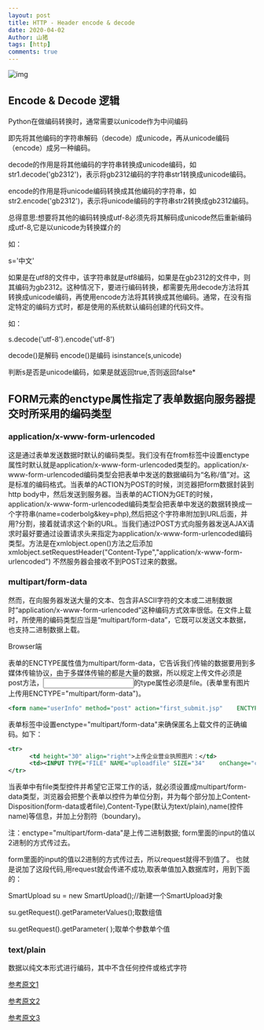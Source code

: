 ```yaml
---
layout: post
title: HTTP - Header encode & decode
date: 2020-04-02
Author: 山猪
tags: [http]
comments: true
---
```

![img](https://miro.medium.com/max/1012/1*b_fkruR5t9-r_t5Tj1JocQ.png)

<!-- more -->

## Encode & Decode 逻辑

Python在做编码转换时，通常需要以unicode作为中间编码

即先将其他编码的字符串解码（decode）成unicode，再从unicode编码（encode）成另一种编码。

decode的作用是将其他编码的字符串转换成unicode编码，如str1.decode('gb2312')，表示将gb2312编码的字符串str1转换成unicode编码。

encode的作用是将unicode编码转换成其他编码的字符串，如str2.encode('gb2312')，表示将unicode编码的字符串str2转换成gb2312编码。

总得意思:想要将其他的编码转换成utf-8必须先将其解码成unicode然后重新编码成utf-8,它是以unicode为转换媒介的

如：

s='中文'

如果是在utf8的文件中，该字符串就是utf8编码，如果是在gb2312的文件中，则其编码为gb2312。这种情况下，要进行编码转换，都需要先用decode方法将其转换成unicode编码，再使用encode方法将其转换成其他编码。通常，在没有指定特定的编码方式时，都是使用的系统默认编码创建的代码文件。

如：

s.decode('utf-8').encode('utf-8')

decode()是解码
encode()是编码
isinstance(s,unicode)

判断s是否是unicode编码，如果是就返回true,否则返回false*

## FORM元素的enctype属性指定了表单数据向服务器提交时所采用的编码类型

### application/x-www-form-urlencoded

这是通过表单发送数据时默认的编码类型。我们没有在from标签中设置enctype属性时默认就是application/x-www-form-urlencoded类型的。application/x-www-form-urlencoded编码类型会把表单中发送的数据编码为“名称/值”对。这是标准的编码格式。当表单的ACTION为POST的时候，浏览器把form数据封装到http body中，然后发送到服务器。当表单的ACTION为GET的时候，application/x-www-form-urlencoded编码类型会把表单中发送的数据转换成一个字符串(name=coderbolg&key=php),然后把这个字符串附加到URL后面，并用?分割，接着就请求这个新的URL。当我们通过POST方式向服务器发送AJAX请求时最好要通过设置请求头来指定为application/x-www-form-urlencoded编码类型。方法是在xmlobject.open()方法之后添加xmlobject.setRequestHeader("Content-Type","application/x-www-form-urlencoded") 不然服务器会接收不到POST过来的数据。

### multipart/form-data

然而，在向服务器发送大量的文本、包含非ASCII字符的文本或二进制数据时“application/x-www-form-urlencoded”这种编码方式效率很低。在文件上载时，所使用的编码类型应当是“multipart/form-data”，它既可以发送文本数据，也支持二进制数据上载。

Browser端<form>表单的ENCTYPE属性值为multipart/form-data，它告诉我们传输的数据要用到多媒体传输协议，由于多媒体传输的都是大量的数据，所以规定上传文件必须是post方法，<input>的type属性必须是file。(表单里有图片上传用ENCTYPE="multipart/form-data")。

```xml
<form name="userInfo" method="post" action="first_submit.jsp"    ENCTYPE="multipart/form-data">
```

表单标签中设置enctype="multipart/form-data"来确保匿名上载文件的正确编码。如下：

```xml
<tr>
      <td height="30" align="right">上传企业营业执照图片：</td>
      <td><INPUT TYPE="FILE" NAME="uploadfile" SIZE="34"    onChange="checkimage()"></td>
</tr>
```

当表单中有file类型控件并希望它正常工作的话，就必须设置成multipart/form-data类型，浏览器会把整个表单以控件为单位分割，并为每个部分加上Content-Disposition(form-data或者file),Content-Type(默认为text/plain),name(控件 name)等信息，并加上分割符（boundary)。

 

注：enctype="multipart/form-data"是上传二进制数据; form里面的input的值以2进制的方式传过去。

form里面的input的值以2进制的方式传过去，所以request就得不到值了。 也就是说加了这段代码,用request就会传递不成功,取表单值加入数据库时，用到下面的：

SmartUpload su = new SmartUpload();//新建一个SmartUpload对象

su.getRequest().getParameterValues();取数组值

su.getRequest().getParameter( );取单个参数单个值

### text/plain

数据以纯文本形式进行编码，其中不含任何控件或格式字符

[参考原文1](https://segmentfault.com/a/1190000015788943)

[参考原文2](https://towardsdatascience.com/a-guide-to-unicode-utf-8-and-strings-in-python-757a232db95c)

[参考原文3](https://www.iteye.com/blog/mikzhang-1101705)




